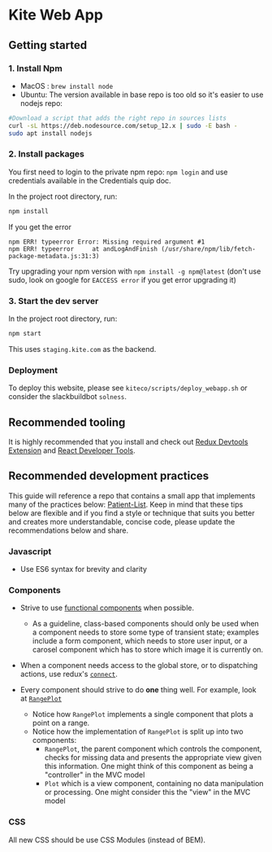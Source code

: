 # Kite Web App

## Getting started

### 1. Install Npm

- MacOS : `brew install node`
- Ubuntu: The version available in base repo is too old so it's easier to use nodejs repo:
```bash
#Download a script that adds the right repo in sources lists
curl -sL https://deb.nodesource.com/setup_12.x | sudo -E bash - 
sudo apt install nodejs
```

### 2. Install packages

You first need to login to the private npm repo:
`npm login` and use credentials available in the Credentials quip doc.

In the project root directory, run:

```bash
npm install
```

If you get the error 
```
npm ERR! typeerror Error: Missing required argument #1
npm ERR! typeerror     at andLogAndFinish (/usr/share/npm/lib/fetch-package-metadata.js:31:3)
```
Try upgrading your npm version with `npm install -g npm@latest` (don't use sudo, look on google for `EACCESS error` if you get error upgrading it)

### 3. Start the dev server

In the project root directory, run:

```bash
npm start
```

This uses `staging.kite.com` as the backend.

### Deployment

To deploy this website, please see `kiteco/scripts/deploy_webapp.sh` or consider the slackbuildbot `solness`.

## Recommended tooling

It is highly recommended that you install and check out [Redux Devtools Extension](http://extension.remotedev.io/#installation) and [React Developer Tools](https://github.com/facebook/react-devtools).

## Recommended development practices

This guide will reference a repo that contains a small app that implements many of the practices below: [Patient-List](https://github.com/intrepidlemon/patient-list). Keep in mind that these tips below are flexible and if you find a style or technique that suits you better and creates more understandable, concise code, please update the recommendations below and share.

### Javascript

- Use ES6 syntax for brevity and clarity

### Components

- Strive to use [functional components](https://hackernoon.com/react-stateless-functional-components-nine-wins-you-might-have-overlooked-997b0d933dbc) when possible.
    - As a guideline, class-based components should only be used when a component needs to store some type of transient state; examples include a form component, which needs to store user input, or a carosel component which has to store which image it is currently on.
- When a component needs access to the global store, or to dispatching actions, use redux's [`connect`](https://www.sohamkamani.com/blog/2017/03/31/react-redux-connect-explained/).

- Every component should strive to do **one** thing well. For example, look at [`RangePlot`](https://github.com/intrepidlemon/patient-list/blob/master/src/components/RangePlot/index.js)
    - Notice how `RangePlot` implements a single component that plots a point on a range.
    - Notice how the implementation of `RangePlot` is split up into two components:
        - `RangePlot`, the parent component which controls the component, checks for missing data and presents the appropriate view given this information. One might think of this component as being a "controller" in the MVC model
        - `Plot` which is a view component, containing no data manipulation or processing. One might consider this the "view" in the MVC model

### CSS

All new CSS should be use CSS Modules (instead of BEM).
